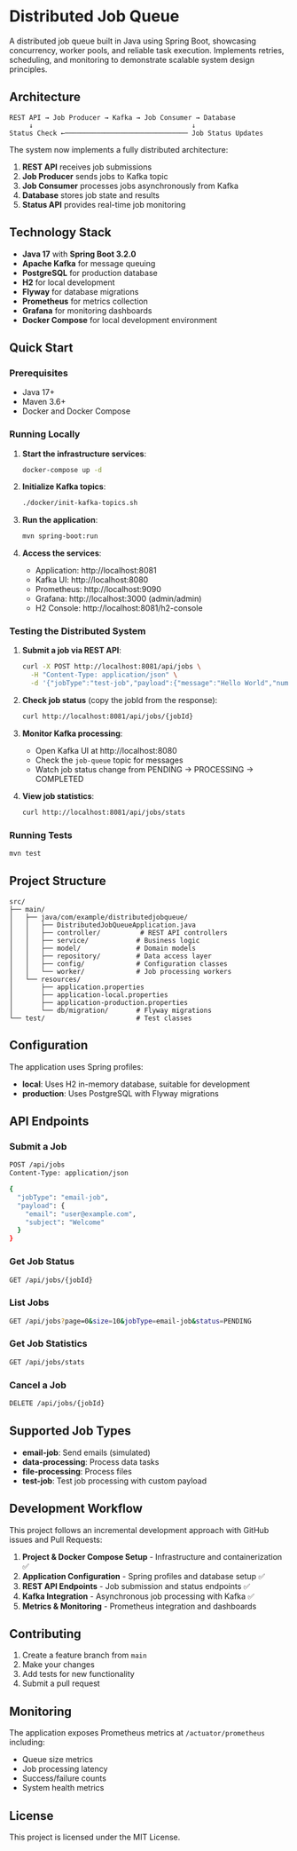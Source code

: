 # Distributed Job Queue

A distributed job queue built in Java using Spring Boot, showcasing concurrency, worker pools, and reliable task execution. Implements retries, scheduling, and monitoring to demonstrate scalable system design principles.

## Architecture

```
REST API → Job Producer → Kafka → Job Consumer → Database
     ↓                                        ↓
Status Check ←─────────────────────────────── Job Status Updates
```

The system now implements a fully distributed architecture:

1. **REST API** receives job submissions
2. **Job Producer** sends jobs to Kafka topic
3. **Job Consumer** processes jobs asynchronously from Kafka
4. **Database** stores job state and results
5. **Status API** provides real-time job monitoring

## Technology Stack

- **Java 17** with **Spring Boot 3.2.0**
- **Apache Kafka** for message queuing
- **PostgreSQL** for production database
- **H2** for local development
- **Flyway** for database migrations
- **Prometheus** for metrics collection
- **Grafana** for monitoring dashboards
- **Docker Compose** for local development environment

## Quick Start

### Prerequisites

- Java 17+
- Maven 3.6+
- Docker and Docker Compose

### Running Locally

1. **Start the infrastructure services**:
   ```bash
   docker-compose up -d
   ```

2. **Initialize Kafka topics**:
   ```bash
   ./docker/init-kafka-topics.sh
   ```

3. **Run the application**:
   ```bash
   mvn spring-boot:run
   ```

4. **Access the services**:
   - Application: http://localhost:8081
   - Kafka UI: http://localhost:8080
   - Prometheus: http://localhost:9090
   - Grafana: http://localhost:3000 (admin/admin)
   - H2 Console: http://localhost:8081/h2-console

### Testing the Distributed System

1. **Submit a job via REST API**:
   ```bash
   curl -X POST http://localhost:8081/api/jobs \
     -H "Content-Type: application/json" \
     -d '{"jobType":"test-job","payload":{"message":"Hello World","number":42}}'
   ```

2. **Check job status** (copy the jobId from the response):
   ```bash
   curl http://localhost:8081/api/jobs/{jobId}
   ```

3. **Monitor Kafka processing**:
   - Open Kafka UI at http://localhost:8080
   - Check the `job-queue` topic for messages
   - Watch job status change from PENDING → PROCESSING → COMPLETED

4. **View job statistics**:
   ```bash
   curl http://localhost:8081/api/jobs/stats
   ```

### Running Tests

```bash
mvn test
```

## Project Structure

```
src/
├── main/
│   ├── java/com/example/distributedjobqueue/
│   │   ├── DistributedJobQueueApplication.java
│   │   ├── controller/          # REST API controllers
│   │   ├── service/            # Business logic
│   │   ├── model/              # Domain models
│   │   ├── repository/         # Data access layer
│   │   ├── config/             # Configuration classes
│   │   └── worker/             # Job processing workers
│   └── resources/
│       ├── application.properties
│       ├── application-local.properties
│       ├── application-production.properties
│       └── db/migration/       # Flyway migrations
└── test/                       # Test classes
```

## Configuration

The application uses Spring profiles:

- **local**: Uses H2 in-memory database, suitable for development
- **production**: Uses PostgreSQL with Flyway migrations

## API Endpoints

### Submit a Job
```bash
POST /api/jobs
Content-Type: application/json

{
  "jobType": "email-job",
  "payload": {
    "email": "user@example.com",
    "subject": "Welcome"
  }
}
```

### Get Job Status
```bash
GET /api/jobs/{jobId}
```

### List Jobs
```bash
GET /api/jobs?page=0&size=10&jobType=email-job&status=PENDING
```

### Get Job Statistics
```bash
GET /api/jobs/stats
```

### Cancel a Job
```bash
DELETE /api/jobs/{jobId}
```

## Supported Job Types

- **email-job**: Send emails (simulated)
- **data-processing**: Process data tasks
- **file-processing**: Process files
- **test-job**: Test job processing with custom payload

## Development Workflow

This project follows an incremental development approach with GitHub issues and Pull Requests:

1. **Project & Docker Compose Setup** - Infrastructure and containerization ✅
2. **Application Configuration** - Spring profiles and database setup ✅
3. **REST API Endpoints** - Job submission and status endpoints ✅
4. **Kafka Integration** - Asynchronous job processing with Kafka ✅
5. **Metrics & Monitoring** - Prometheus integration and dashboards

## Contributing

1. Create a feature branch from `main`
2. Make your changes
3. Add tests for new functionality
4. Submit a pull request

## Monitoring

The application exposes Prometheus metrics at `/actuator/prometheus` including:

- Queue size metrics
- Job processing latency
- Success/failure counts
- System health metrics

## License

This project is licensed under the MIT License.
